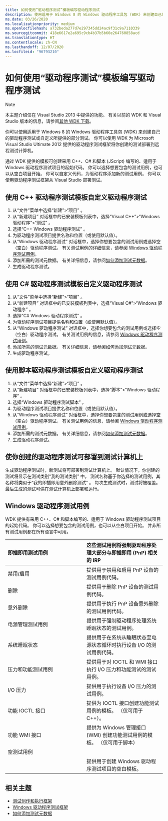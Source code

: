 ```yaml
---
title: 如何使用“驱动程序测试”模板编写驱动程序测试
description: 使用适用于 Windows 8 的 Windows 驱动程序工具包 (WDK) 来创建自己的驱动程序测试或自定义所提供的部分测试。
ms.date: 03/26/2020
ms.localizationpriority: medium
ms.openlocfilehash: a732beda277d7e297345dd24ac9f31c9a7110339
ms.sourcegitcommit: 418e6617e2a695c9cb4b37b5b60e264760858acd
ms.translationtype: HT
ms.contentlocale: zh-CN
ms.lasthandoff: 12/07/2020
ms.locfileid: "96793210"
---
```

# <a name="how-to-write-a-driver-test-using-a-driver-test-template"></a>如何使用“驱动程序测试”模板编写驱动程序测试

> [!NOTE]
> 本主题介绍仅在 Visual Studio 2013 中提供的功能。 有关以前的 WDK 和 Visual Studio 版本的信息，请参阅[其他 WDK 下载](../other-wdk-downloads.md)。
> 


你可以使用适用于 Windows 8 的 Windows 驱动程序工具包 (WDK) 来创建自己的驱动程序测试或自定义所提供的部分测试。 你可以使用 WDK 为 Microsoft Visual Studio Ultimate 2012 提供的驱动程序测试框架将你创建的测试部署到远程测试计算机。

通过 WDK 提供的模板可创建采用 C++、C\# 和脚本 (JScript) 编写的、适用于 Windows 驱动程序测试项目的起始代码。 你可以选择想要包含的测试用例，也可以从空白项目开始。 你可以自定义代码，为驱动程序添加新的测试用例。 你可以使用驱动程序测试框架从 Visual Studio 部署测试。

## <a name="span-idto_customize_a_driver_test_using_the_driver_test_template_for_c__spanspan-idto_customize_a_driver_test_using_the_driver_test_template_for_c__spanspan-idto_customize_a_driver_test_using_the_driver_test_template_for_c__spanto-customize-a-driver-test-using-the-driver-test-template-for-c"></a><span id="To_customize_a_driver_test_using_the_Driver_Test_template_for_C__"></span><span id="to_customize_a_driver_test_using_the_driver_test_template_for_c__"></span><span id="TO_CUSTOMIZE_A_DRIVER_TEST_USING_THE_DRIVER_TEST_TEMPLATE_FOR_C__"></span>使用 C++ 驱动程序测试模板自定义驱动程序测试


1.  从“文件”菜单中选择“新建”&gt;“项目” 。
2.  从“新建项目”  对话框中的已安装模板列表中，选择“Visual C++”&gt;“Windows 驱动程序”&gt;“测试”  。
3.  选择“C++ Windows 驱动程序测试”  。
4.  为驱动程序测试项目提供名称和位置（或使用默认值）。
5.  从“Windows 驱动程序测试”  对话框中，选择你想要包含的测试用例或选择空（空白）驱动程序测试。 有关测试用例的详细信息，请参阅 [Windows 驱动程序测试用例](#windows_driver_test_cases)。
6.  添加所需的测试元数据。 有关详细信息，请参阅[如何添加测试元数据](to-add-test-metadata.md)。
7.  生成驱动程序测试。

## <a name="span-idto_customize_a_driver_test_using_the_driver_test_template_for_c_spanspan-idto_customize_a_driver_test_using_the_driver_test_template_for_c_spanspan-idto_customize_a_driver_test_using_the_driver_test_template_for_c_spanto-customize-a-driver-test-using-the-driver-test-template-for-c"></a><span id="To_customize_a_driver_test_using_the_Driver_Test_template_for_C_"></span><span id="to_customize_a_driver_test_using_the_driver_test_template_for_c_"></span><span id="TO_CUSTOMIZE_A_DRIVER_TEST_USING_THE_DRIVER_TEST_TEMPLATE_FOR_C_"></span>使用 C\# 驱动程序测试模板自定义驱动程序测试


1.  从“文件”菜单中选择“新建”&gt;“项目” 。
2.  从“新建项目”  对话框中的已安装模板列表中，选择“Visual C\#”&gt;“Windows 驱动程序”  。
3.  选择“C\# Windows 驱动程序测试”  。
4.  为驱动程序测试项目提供名称和位置（或使用默认值）。
5.  从“Windows 驱动程序测试”  对话框中，选择你想要包含的测试用例或选择空（空白）驱动程序测试。 有关测试用例的信息，请参阅 [Windows 驱动程序测试用例](#windows_driver_test_cases)。
6.  添加所需的测试元数据。 有关详细信息，请参阅[如何添加测试元数据](to-add-test-metadata.md)。
7.  生成驱动程序测试。

## <a name="span-idto_customize_a_driver_test_using_the_driver_test_template_for_scriptspanspan-idto_customize_a_driver_test_using_the_driver_test_template_for_scriptspanspan-idto_customize_a_driver_test_using_the_driver_test_template_for_scriptspanto-customize-a-driver-test-using-the-driver-test-template-for-script"></a><span id="To_customize_a_driver_test_using_the_Driver_Test_template_for_Script"></span><span id="to_customize_a_driver_test_using_the_driver_test_template_for_script"></span><span id="TO_CUSTOMIZE_A_DRIVER_TEST_USING_THE_DRIVER_TEST_TEMPLATE_FOR_SCRIPT"></span>使用脚本驱动程序测试模板自定义驱动程序测试


1.  从“文件”菜单中选择“新建”&gt;“项目” 。
2.  从“新建项目”  对话框中的已安装模板列表中，选择“脚本”&gt;“Windows 驱动程序”  。
3.  选择“Windows 驱动程序测试脚本”  。
4.  为驱动程序测试项目提供名称和位置（或使用默认值）。
5.  从“Windows 驱动程序测试”  对话框中，选择你想要包含的测试用例或选择空（空白）驱动程序测试。 有关测试用例的信息，请参阅 [Windows 驱动程序测试用例](#windows_driver_test_cases)。
6.  添加所需的测试元数据。 有关详细信息，请参阅[如何添加测试元数据](to-add-test-metadata.md)。
7.  生成驱动程序测试。

## <a name="span-idmaking_the_driver_tests_you_create_available_for_deployment_on_test_computersspanspan-idmaking_the_driver_tests_you_create_available_for_deployment_on_test_computersspanspan-idmaking_the_driver_tests_you_create_available_for_deployment_on_test_computersspanmaking-the-driver-tests-you-create-available-for-deployment-on-test-computers"></a><span id="Making_the_driver_tests_you_create_available_for_deployment_on_test_computers"></span><span id="making_the_driver_tests_you_create_available_for_deployment_on_test_computers"></span><span id="MAKING_THE_DRIVER_TESTS_YOU_CREATE_AVAILABLE_FOR_DEPLOYMENT_ON_TEST_COMPUTERS"></span>使你创建的驱动程序测试可部署到测试计算机上


生成驱动程序测试时，新测试将可部署到测试计算机上。 默认情况下，你创建的测试将显示在测试类别“我的测试类别”  中。 测试名称基于你选择的测试用例，其名称将类似于“我的即插即用意外删除测试”  。 每次生成测试时，测试将被覆盖。 最后生成的测试可供在测试计算机上部署和运行。

## <a name="span-idwindows_driver_test_casesspanspan-idwindows_driver_test_casesspanwindows-driver-test-cases"></a><span id="windows_driver_test_cases"></span><span id="WINDOWS_DRIVER_TEST_CASES"></span>Windows 驱动程序测试用例


WDK 提供有采用 C++、C\# 和脚本编写的、适用于 Windows 驱动程序测试项目的起始代码。 你可以选择想要包含的测试用例，也可以从空白项目开始。 并非所有测试用例都在所有语言中可用。

<table>
<colgroup>
<col width="50%" />
<col width="50%" />
</colgroup>
<thead>
<tr class="header">
<th align="left">即插即用测试用例</th>
<th align="left">这些测试用例将强制驱动程序处理大部分与即插即用 (PnP) 相关的 IRP</th>
</tr>
</thead>
<tbody>
<tr class="odd">
<td align="left">禁用/启用</td>
<td align="left">提供用于禁用和启用 PnP 设备的测试用例代码。</td>
</tr>
<tr class="even">
<td align="left">删除</td>
<td align="left">提供用于删除 PnP 设备的测试用例代码。</td>
</tr>
<tr class="odd">
<td align="left">意外删除</td>
<td align="left">提供用于执行 PnP 设备意外删除的测试用例代码。</td>
</tr>
<tr class="even">
<td align="left">电源管理测试用例</td>
<td align="left">提供用于强制驱动程序处理系统睡眠状态的测试用例。</td>
</tr>
<tr class="odd">
<td align="left">系统睡眠状态</td>
<td align="left">提供用于在系统从睡眠状态至电源状态循环时执行设备 I/O 的测试用例代码。</td>
</tr>
<tr class="even">
<td align="left">压力和功能测试用例</td>
<td align="left">提供用于对 IOCTL 和 WMI 接口执行 I/O 压力和功能测试的测试用例。</td>
</tr>
<tr class="odd">
<td align="left">I/O 压力</td>
<td align="left">提供用于执行设备 I/O 压力的测试用例。</td>
</tr>
<tr class="even">
<td align="left">功能 IOCTL 接口</td>
<td align="left">提供为 IOCTL 接口创建功能测试用例的模板。 （仅可用于 C++）。</td>
</tr>
<tr class="odd">
<td align="left">功能 WMI 接口</td>
<td align="left">提供为 Windows 管理接口 (WMI) 创建功能测试用例的模板。 （仅可用于脚本）</td>
</tr>
<tr class="even">
<td align="left">空测试用例</td>
<td align="left"></td>
</tr>
<tr class="odd">
<td align="left"></td>
<td align="left">提供用于创建 Windows 驱动程序测试项目的空白模板。</td>
</tr>
</tbody>
</table>

 

## <a name="span-idrelated_topicsspanrelated-topics"></a><span id="related_topics"></span>相关主题


* [测试创作和执行框架](../taef/index.md)
* [Windows 驱动程序测试框架](../wdtf/index.md)
* [如何添加测试元数据](to-add-test-metadata.md)
 

